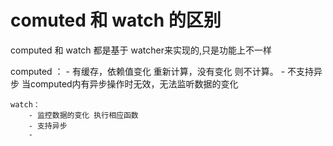 

# comuted 和 watch 的区别 
  
   computed 和 watch 都是基于 watcher来实现的,只是功能上不一样

   computed ：
        - 有缓存，依赖值变化 重新计算，没有变化 则不计算。
        - 不支持异步 当computed内有异步操作时无效，无法监听数据的变化

    watch：
        - 监控数据的变化 执行相应函数
        - 支持异步
        -     

